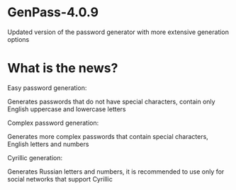 # GenPass-4.0.9

Updated version of the password generator with more extensive generation options

# What is the news?

Easy password generation:

Generates passwords that do not have special characters, contain only English uppercase and lowercase letters

Complex password generation:

Generates more complex passwords that contain special characters, English letters and numbers

Cyrillic generation:

Generates Russian letters and numbers, it is recommended to use only for social networks that support Cyrillic
